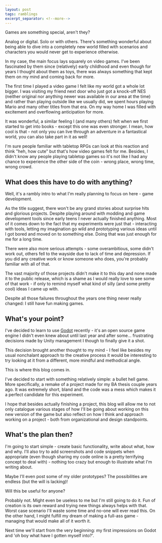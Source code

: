 ```yaml
---
layout: post
tags: ramblings
excerpt_separator: <!--more-->
---
```

Games are something special, aren't they?

Analog or digital. Solo or with others. There's something wonderful about being able to dive into a completely new world filled with scenarios and characters you would never get to experience otherwise.

In my case, the main focus lays squarely on video games. I've been fascinated by them since (relatively) early childhood and even though for years I thought about them as toys, there was always something that kept them on my mind and coming back for more.
<!--more-->

The first time I played a video game I felt like my world got a whole lot bigger. I was visiting my friend next door who just got a knock-off NES (neither original nor anything newer was available in our area at the time) and rather than playing outside like we usually did, we spent hours playing Mario and many other titles from that era. On my way home I was filled with excitement and overflowing anticipation for more.

It was wonderful, a similar feeling I (and many others) felt when we first started to get into books - except this one was even stronger.
I mean, how cool is that - not only you can live through an adventure in a fantastical world, you can also take part in it as well!

I'm sure people familiar with tabletop RPGs can look at this reaction and think "heh, how cute" but that's how video games felt for me. Besides, I didn't know any people playing tabletop games so it's not like I had any chance to experience the other side of the coin - wrong place, wrong time, wrong crowd.

## What does this have to do with anything?

Well, it's a rambly intro to what I'm really planning to focus on here - game development.

As the title suggest, there won't be any grand stories about surprise hits and glorious projects.
Despite playing around with modding and game development tools since early teens I never actually finished anything.
Most of it comes down to the fact that my experiments were just that - interacting with tools, letting my imagination go wild and prototyping various ideas until I got bored and moved on to something else. Doing that was just enough for me for a long time.

There were also more serious attempts - some overambitious, some didn't work out, others fell to the wayside due to lack of time and depression. If you did any creative work or know someone who does, you're probably familiar with all of that.

The vast majority of those projects didn't make it to this day and none made it to the public release, which is a shame as I would really love to see some of that work - if only to remind myself what kind of silly (and some pretty cool) ideas I came up with.

Despite all those failures throughout the years one thing never really changed: I still have fun making games.

## What's your point?

I've decided to learn to use [Godot](https://godotengine.org) recently - it's an open source game engine I didn't even knew about until last year and after some... frustrating decisions made by Unity management I though to finally give it a shot.

This decision brought another thought to my mind - I feel like besides my usual nonchalant approach to the creative process it would be interesting to try looking at it from a different, more mindful and methodical angle.

This is where this blog comes in.

I've decided to start with something relatively simple: a bullet hell game. More specifically, a remake of a project made for my BA thesis couple years ago.
It was extremely short, bland and the code was a mess which makes it a perfect candidate for this experiment.

I hope that besides actually finishing a project, this blog will allow me to not only catalogue various stages of how I'll be going about working on this new version of the game but also reflect on how I think and approach working on a project - both from organizational and design standpoints.

## What's the plan then?

I'm going to start simple - create basic functionality, write about what, how and why. I'll also try to add screenshots and code snippets when appropriate (even though sharing my code online is a pretty terrifying concept to deal with) - nothing too crazy but enough to illustrate what I'm writing about.

Maybe I'll even post some of my older prototypes? The possibilities are endless (but the will is lacking)!

Will this be useful for anyone?

Probably not. Might even be useless to me but I'm still going to do it. Fun of creation is its own reward and trying new things always helps with that.
Worst case scenario I'll waste some time and no-one will ever read this. On the other hand, I might fulfill my dream of making a full-ass game - managing that would make all of it worth it.

Next time we'll start from the very beginning: my first impressions on Godot and 'oh boy what have I gotten myself into?'.